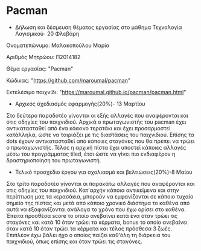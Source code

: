 # Pacman

- Δήλωση και δέσμευση θέματος εργασίας στο μάθημα Τεχνολογία Λογισμικού- 20 Φλεβάρη

Ονοματεπώνυμο: Μαλακοπούλου Μαρία

Αριθμός Μητρώου: Π2014182

Θέμα εργασίας: "Pacman"

Κώδικας: "https://github.com/maroumal/pacman"

Εκτελέσιμο παιχνίδι: "https://maroumal.github.io/pacman/pacman.html"


- Αρχικός σχεδιασμός εφαρμογής(20%)- 13 Μαρτίου

Στο δεύτερο παραδοτέο γίνονται οι εξής αλλαγές που αναφέρονται και στις οδηγίες του παιχνιδιού. Αρχικά ο πρωταγωνιστής του pacman έχει αντικατασταθεί από ένα κόκκινο τερατάκι και έχει προσαρμοστεί κατάλληλα, ώστε να ταιριάζει με τις διαστάσεις του παιχνιδιού. Επίσης τα dots έχουν αντικατασταθεί από κάποιες σταγόνες που θα πρέπει να τρώει ο πρωταγωνιστής. Τέλος η αρχική πίστα έχει υποστεί κάποιες αλλαγές μέσω του προγράμματος tiled, έτσι ώστε να γίνει πιο ενδιαφέρον η δραστηριοποίηση του πρωταγωνιστή.

- Τελικό προσχέδιο έργου για σχολιασμό και βελτιώσεις(20%)-8 Μαίου

Στο τρίτο παραδοτέο γίνονται οι παρακάτω αλλαγές που αναφέρονται και στις οδηγίες του παιχνιδιού. Κατ'αρχήν κάποια αντικείμενα και στην περίπτωση μας τα κερασάκια, μπορούν να εμφανίζονται σε κάποιο τυχαίο σημείο της πίστας και μετά από κάποιο χρονικό διάστημα το καθένα από αυτά να εξαφανίζονται ανάλογα το χρόνο που έχω ορίσει στο καθένα. Έπειτα προσθέσα score το οποίο ανεβαίνει κατά ένα όταν τρώει τις σταγόνες και κατά 10 όταν τρώει τα κέρματα, bonus το οποίο ανεβαίνει όταν κατά 10 όταν τρώει τα κέρματα και τέλος πρόσθεσα 3 ζωές. Επιπλέον έχω βάλει ήχο ο οποίος παίζει καθ'όλη τη διάρκεια του παιχνιδιού, όπως επίσης και όταν τρώει τις σταγόνες. 
